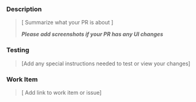 ### Description
> [ Summarize what your PR is about ]
> 
> **_Please add screenshots if your PR has any UI changes_**

### Testing
 > [Add any special instructions needed to test or view your changes]

### Work Item 
> [ Add link to work item or issue]



